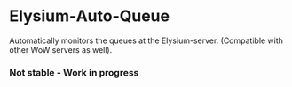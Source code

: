 # Elysium-Auto-Queue
Automatically monitors the queues at the Elysium-server. (Compatible with other WoW servers as well).

### Not stable - Work in progress
